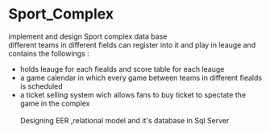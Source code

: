 # Sport_Complex
implement and design Sport complex data base <br />
different teams in different fields can register into it and play in leauge and contains the followings :<br />
- holds leauge for each fiealds and score table for each leauge<br />
- a game calendar in which every game between teams in different fiealds is scheduled<br />
- a ticket selling system wich allows fans to buy ticket to spectate the game in the complex<br /><br />
Designing EER ,relational model and it's database in Sql Server
